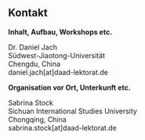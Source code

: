 ## Kontakt

**Inhalt, Aufbau, Workshops etc.**  

Dr. Daniel Jach  
Südwest-Jiaotong-Universität  
Chengdu, China  
daniel.jach[at]daad-lektorat.de 

**Organisation vor Ort, Unterkunft etc.**

Sabrina Stock  
Sichuan International Studies University  
Chongqing, China  
sabrina.stock[at]daad-lektorat.de